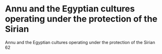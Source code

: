 # Annu and the Egyptian cultures operating under the protection of the Sirian

Annu and the Egyptian cultures operating under the protection of the Sirian
62